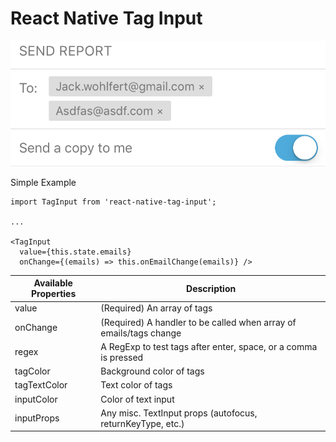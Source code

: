 # React Native Tag Input

![alt text](example.png "Example visual")

Simple Example

```
import TagInput from 'react-native-tag-input';

...

<TagInput
  value={this.state.emails}
  onChange={(emails) => this.onEmailChange(emails)} />
```

| Available Properties | Description |
-----------------------|-----------------
| value | (Required) An array of tags |
| onChange | (Required) A handler to be called when array of emails/tags change |
| regex | A RegExp to test tags after enter, space, or a comma is pressed |
| tagColor | Background color of tags |
| tagTextColor | Text color of tags |
| inputColor | Color of text input |
| inputProps | Any misc. TextInput props (autofocus, returnKeyType, etc.) |

